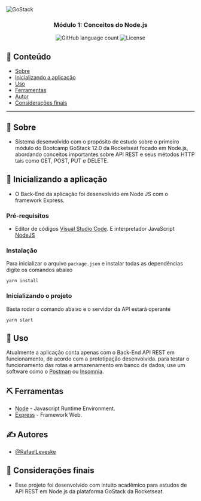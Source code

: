 <img alt="GoStack" src="https://storage.googleapis.com/golden-wind/bootcamp-gostack/header-desafios.png" />

<h3 align="center">
  Módulo 1: Conceitos do Node.js
</h3>

<p align="center">
  <img alt="GitHub language count" src="https://img.shields.io/github/languages/count/rocketseat/bootcamp-gostack-desafios?color=%2304D361">

  <img alt="License" src="https://img.shields.io/badge/license-MIT-%2304D361">

</p>

## 📝 Conteúdo

- [Sobre](#about)
- [Inicializando a aplicação](#getting_started)
- [Uso](#usage)
- [Ferramentas](#built_using)
- [Autor](#authors)
- [Considerações finais](#acknowledgement)

---

## 🏁 Sobre <a name = "about"></a>

- Sistema desenvolvido com o propósito de estudo sobre o primeiro módulo do Bootcamp GoStack 12.0 da Rocketseat focado em Node.js, abordando conceitos importantes sobre API REST e seus métodos HTTP tais como GET, POST, PUT e DELETE. 
## 🏁 Inicializando a aplicação <a name = "getting_started"></a>

- O Back-End da aplicação foi desenvolvido em Node JS com o framework Express.

### Pré-requisitos
- Editor de códigos [Visual Studio Code](https://code.visualstudio.com/download). E interpretador JavaScript [NodeJS](https://nodejs.org/pt-br/download/)

### Instalação

Para inicializar o arquivo `package.json` e instalar todas as dependências digite os comandos abaixo

```
yarn install
```

### Inicializando o projeto

Basta rodar o comando abaixo e o servidor da API estará operante

```
yarn start
```

## 🎈 Uso <a name="usage"></a>

Atualmente a aplicação conta apenas com o Back-End API REST em funcionamento, de acordo com a prototipação desenvolvida.
para testar o funcionamento das rotas e armazenamento em banco de dados, use um software como o [Postman](https://www.postman.com/downloads/) ou [Insomnia](https://insomnia.rest/download/).

## ⛏️ Ferramentas <a name = "built_using"></a>

- [Node](https://nodejs.org/en/) - Javascript Runtime Environment.
- [Express](https://expressjs.com/pt-br/) - Framework Web.

## ✍️ Autores <a name = "authors"></a>

- [@RafaelLeveske](https://github.com/RafaelLeveske)

## 🎉 Considerações finais <a name = "acknowledgement"></a>

- Esse projeto foi desenvolvido com intuito acadêmico para estudos de API REST em Node.js da plataforma GoStack da Rocketseat.

